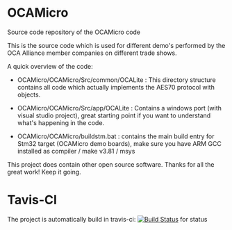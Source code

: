 # OCAMicro
Source code repository of the OCAMicro code

This is the source code which is used for different demo's performed by the OCA Alliance member companies on different trade shows. 

A quick overview of the code:

- OCAMicro/OCAMicro/Src/common/OCALite : This directory structure contains all code which actually implements the AES70 protocol with objects. 
- OCAMicro/OCAMicro/Src/app/OCALite : Contains a windows port (with visual studio project), great starting point if you want to understand what's happening in the code.

- OCAMicro/OCAMicro/buildstm.bat : contains the main build entry for Stm32 target (OCAMicro demo boards), make sure you have ARM GCC installed as compiler / make v3.81 / msys



This project does contain other open source software. Thanks for all the great work! Keep it going.

# Tavis-CI

The project is automatically build in travis-ci: [![Build Status](https://secure.travis-ci.org/OCAAlliance/OCAMicro.svg?branch=master)](http://travis-ci.org/OCAAlliance/OCAMicro)
for status 

